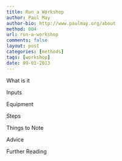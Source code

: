 ```yaml
---
title: Run a Workshop
author: Paul May
author-bio: http://www.paulmay.org/about
method: 004
url: run-a-workshop
comments: false
layout: post
categories: [methods]
tags: [workshop]
date: 09-01-2013
---
```

What is it

Inputs

Equipment

Steps

Things to Note

Advice

Further Reading